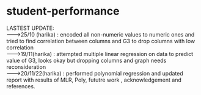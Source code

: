 # student-performance
LASTEST UPDATE: <br>
--->25/10 (harika) : encoded all non-numeric values to numeric ones and tried to find correlation between columns and G3 to drop columns with low correlation <br>
--->19/11(harika) : attempted multiple linear regression on data to predict value of G3, looks okay but dropping columns and graph needs reconsideration <br>
--->20/11/22(harika) : performed polynomial regression and updated report with results of MLR, Poly, fututre work , acknowledgement and references.
